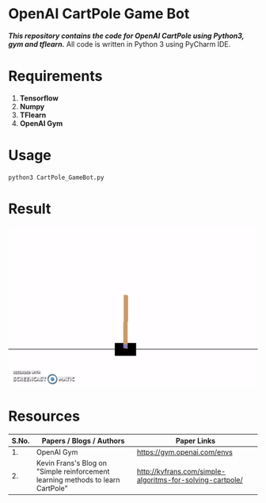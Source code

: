 # OpenAI CartPole Game Bot
***This repository contains the code for OpenAI CartPole using Python3, gym and tflearn.***
All code is written in Python 3 using PyCharm IDE.

# Requirements
1. **Tensorflow**
2. **Numpy**
3. **TFlearn**
4. **OpenAI Gym**

# Usage

```
python3 CartPole_GameBot.py
```

# Result

![Output a1](Images/TrainedGameBot.gif?raw=true "Output a1")


# Resources

| S.No.  |                       Papers / Blogs / Authors            |                        Paper Links                   |
| ------ | --------------------------------------------------------- | ---------------------------------------------------- |
|1.      |                            OpenAI Gym                     |                  https://gym.openai.com/envs         |
|2.      |    Kevin Frans's Blog on "Simple reinforcement learning methods to learn CartPole"   |http://kvfrans.com/simple-algoritms-for-solving-cartpole/ |

